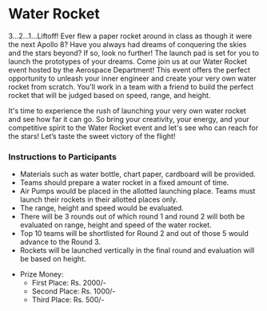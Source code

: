 # Water Rocket

3…2…1…Liftoff! Ever flew a paper rocket around in class as though it were the next Apollo 8? Have you always had dreams of conquering the skies and the stars beyond? If so, look no further! The launch pad is set for you to launch the prototypes of your dreams. Come join us at our Water Rocket event hosted by the Aerospace Department! This event offers the perfect opportunity to unleash your inner engineer and create your very own water rocket from scratch. You'll work in a team with a friend to build the perfect rocket that will be judged based on speed, range, and height.

It's time to experience the rush of launching your very own water rocket and see how far it can go. So bring your creativity, your energy, and your competitive spirit to the Water Rocket event and let's see who can reach for the stars! Let’s taste the sweet victory of the flight!

### Instructions to Participants

- Materials such as water bottle, chart paper, cardboard will be provided.
- Teams should prepare a water rocket in a fixed amount of time.
- Air Pumps would be placed in the allotted launching place. Teams must launch their rockets in their allotted places only.
- The range, height and speed would be evaluated.
- There will be 3 rounds out of which round 1 and round 2 will both be evaluated on range, height and speed of the water rocket.
- Top 10 teams will be shortlisted for Round 2 and out of those 5 would advance to the Round 3.
- Rockets will be launched vertically in the final round and evaluation will be based on height.

* Prize Money:
    * First Place: Rs. 2000/-
    * Second Place: Rs. 1000/-
    * Third Place: Rs. 500/-